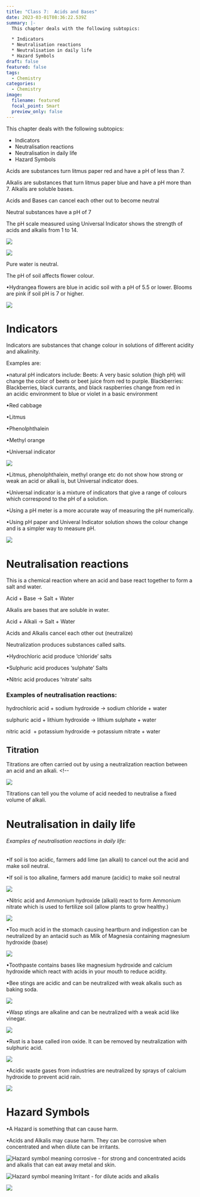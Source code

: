 ```yaml
---
title: "Class 7:  Acids and Bases"
date: 2023-03-01T08:36:22.539Z
summary: |-
  T﻿his chapter deals with the following subtopics:

  * I﻿ndicators
  * N﻿eutralisation reactions
  * N﻿eutralisation in daily life
  * H﻿azard Symbols
draft: false
featured: false
tags:
  - Chemistry
categories:
  - Chemistry
image:
  filename: featured
  focal_point: Smart
  preview_only: false
---
```

T﻿his chapter deals with the following subtopics:

* I﻿ndicators
* N﻿eutralisation reactions
* N﻿eutralisation in daily life
* H﻿azard Symbols

<!--StartFragment-->

Acids are substances turn litmus paper red and have a pH of less than 7.

Alkalis are substances that turn litmus paper blue and have a pH more than 7. Alkalis are soluble bases. 

Acids and Bases can cancel each other out to become neutral

Neutral substances have a pH of 7

The pH scale measured using Universal Indicator shows the strength of acids and alkalis from 1 to 14.

<!--EndFragment-->

![](ph.png)

![](acids-and-bases.png)

P﻿ure water is neutral.

<!--StartFragment-->

T﻿he pH of soil affects flower colour. <!--StartFragment-->

•Hydrangea flowers are blue in acidic soil with a pH of 5.5 or lower. Blooms are pink if soil pH is 7 or higher.

<!--EndFragment-->

![](flowers.png)

# I﻿ndicators

<!--StartFragment-->

Indicators are substances that change colour in solutions of different acidity and alkalinity.

Examples are:

•natural pH indicators include: Beets: A very basic solution (high pH) will change the color of beets or beet juice from red to purple. Blackberries: Blackberries, black currants, and black raspberries change from red in an acidic environment to blue or violet in a basic environment

•Red cabbage

•Litmus

•Phenolphthalein

•Methyl orange

•Universal indicator

<!--EndFragment-->

![](indicaators.png)

<!--StartFragment-->

•Litmus, phenolphthalein, methyl orange etc do not show how strong or weak an acid or alkali is, but Universal indicator does.

•Universal indicator is a mixture of indicators that give a range of colours which correspond to the pH of a solution.

•Using a pH meter is a more accurate way of measuring the pH numerically.

•Using pH paper and Univeral Indicator solution shows the colour change and is a simpler way to measure pH.

<!--EndFragment-->

![](phprobe.jpg)

# N﻿eutralisation reactions

T﻿his is a chemical reaction where an acid and base react together to form a salt and water.

Acid + Base → Salt + Water

Alkalis are bases that are soluble in water.

Acid + Alkali → Salt + Water

Acids and Alkalis cancel each other out (neutralize)

<!--StartFragment-->

Neutralization produces substances called salts.

•Hydrochloric acid produce ‘chloride’ salts

•Sulphuric acid produces ‘sulphate’ Salts

•Nitric acid produces ‘nitrate’ salts

### E﻿xamples of neutralisation reactions:

hydrochloric acid + sodium hydroxide → sodium chloride + water

sulphuric acid + lithium hydroxide → lithium sulphate + water

nitric acid  + potassium hydroxide → potassium nitrate + water

<!--EndFragment-->

## T﻿itration

<!--StartFragment-->

Titrations are often carried out by using a neutralization reaction between an acid and an alkali. <!--

![](titration.png)

Titrations can tell you the volume of acid needed to neutralise a fixed volume of alkali.

<!--EndFragment-->

# N﻿eutralisation in daily life

###### E﻿xamples of neutralisation reactions in daily life:

•If soil is too acidic, farmers add lime (an alkali) to cancel out the acid and make soil neutral.

•If soil is too alkaline, farmers add manure (acidic) to make soil neutral

![](farmers.png)

•Nitric acid and Ammonium hydroxide (alkali) react to form Ammonium nitrate which is used to fertilize soil (allow plants to grow healthy.)

![](fertiliser.jpg)

•Too much acid in the stomach causing heartburn and indigestion can be neutralized by an antacid such as Milk of Magnesia containing magnesium hydroxide (base)

![](antacid.jpg)

•Toothpaste contains bases like magnesium hydroxide and calcium hydroxide which react with acids in your mouth to reduce acidity.

•Bee stings are acidic and can be neutralized with weak alkalis such as baking soda. 

![](beestings.png)

•Wasp stings are alkaline and can be neutralized with a weak acid like vinegar.

![](waspstings.png)

•Rust is a base called iron oxide. It can be removed by neutralization with sulphuric acid.

![](rustrem.jpg)

•Acidic waste gases from industries are neutralized by sprays of calcium hydroxide to prevent acid rain.

![](industrial.jpg)

<!--EndFragment-->

# H﻿azard Symbols

•A Hazard is something that can cause harm.

•Acids and Alkalis may cause harm. They can be corrosive when concentrated and when dilute can be irritants.

![](hazardcorrosive.jpg "Hazard symbol meaning corrosive - for strong and concentrated acids and alkalis that can eat away metal and skin.")

<!--EndFragment-->

![](irritant.jpg.png "Hazard symbol meaning Irritant - for dilute acids and alkalis")

![](hazard.gif)